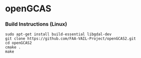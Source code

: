 # openGCAS

### Build Instructions (Linux)

```shell
sudo apt-get install build-essential libgdal-dev
git clone https://github.com/FAA-VAIL-Project/openGCAS2.git
cd openGCAS2
cmake .
make
```